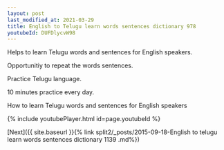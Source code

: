 ```yaml
---
layout: post
last_modified_at: 2021-03-29
title: English to Telugu learn words sentences dictionary 978 
youtubeId: DUFDlycvW98
---
```

 
 
Helps to learn Telugu words and sentences for English speakers.

Opportunitiy to repeat the words sentences. 

Practice Telugu language. 
 
10 minutes practice every day. 
 
How to learn Telugu words and sentences for English speakers 
 
{% include youtubePlayer.html id=page.youtubeId %}
 
 
[Next]({{ site.baseurl }}{% link  split2/_posts/2015-09-18-English to telugu learn words sentences dictionary 1139 .md%})
 
